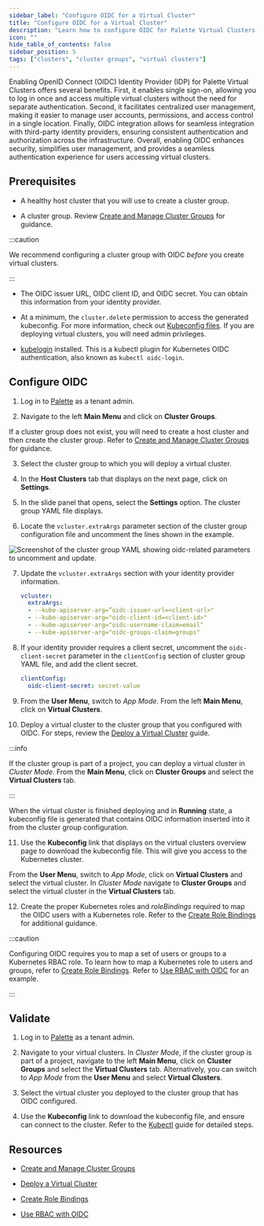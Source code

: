 ```yaml
---
sidebar_label: "Configure OIDC for a Virtual Cluster"
title: "Configure OIDC for a Virtual Cluster"
description: "Learn how to configure OIDC for Palette Virtual Clusters."
icon: ""
hide_table_of_contents: false
sidebar_position: 5
tags: ["clusters", "cluster groups", "virtual clusters"]
---
```



Enabling OpenID Connect (OIDC) Identity Provider (IDP) for Palette Virtual Clusters offers several benefits. First, it enables single sign-on, allowing you to log in once and access multiple virtual clusters without the need for separate authentication. Second, it facilitates centralized user management, making it easier to manage user accounts, permissions, and access control in a single location. Finally, OIDC integration allows for seamless integration with third-party identity providers, ensuring consistent authentication and authorization across the infrastructure. Overall, enabling OIDC enhances security, simplifies user management, and provides a seamless authentication experience for users accessing virtual clusters.

<!-- Before deploying a virtual cluster, you must set up OpenID Connect (OIDC) Identity Provider (IDP) for the cluster group the virtual cluster belongs to. As virtual clusters are deployed to that cluster group, OIDC information in the cluster group configuration will be inserted into the virtual cluster configuration.  -->


## Prerequisites

- A healthy host cluster that you will use to create a cluster group.

- A cluster group. Review [Create and Manage Cluster Groups](../../clusters/cluster-groups/create-cluster-group.md) for guidance.

:::caution

We recommend configuring a cluster group with OIDC *before* you create virtual clusters.

:::

- The OIDC issuer URL, OIDC client ID, and OIDC secret. You can obtain this information from your identity provider.

- At a minimum, the `cluster.delete` permission to access the generated kubeconfig. For more information, check out [Kubeconfig files](../cluster-management/kubeconfig.md#kubeconfig-files). If you are deploying virtual clusters, you will need admin privileges.

- [kubelogin](https://github.com/int128/kubelogin) installed. This is a kubectl plugin for Kubernetes OIDC authentication, also known as `kubectl oidc-login`.


## Configure OIDC

1. Log in to [Palette](https://console.spectrocloud.com) as a tenant admin.

2. Navigate to the left **Main Menu** and click on **Cluster Groups**.

  If a cluster group does not exist, you will need to create a host cluster and then create the cluster group. Refer to [Create and Manage Cluster Groups](../../clusters/cluster-groups/create-cluster-group.md) for guidance. 

3. Select the cluster group to which you will deploy a virtual cluster. 

4. In the **Host Clusters** tab that displays on the next page, click on **Settings**.

5. In the slide panel that opens, select the **Settings** option. The cluster group YAML file displays.

6. Locate the `vcluster.extraArgs` parameter section of the cluster group configuration file and uncomment the lines shown in the example.

![Screenshot of the cluster group YAML showing oidc-related parameters to uncomment and update.](/clusters_palette-virtual-clusters_configure-vcluster-oidc.png)

7. Update the `vcluster.extraArgs` section with your identity provider information.

    ```yaml
    vcluster:
      extraArgs:	
      - --kube-apiserver-arg=”oidc-issuer-url=<client-url>"
      - --kube-apiserver-arg="oidc-client-id=<client-id>"
      - --kube-apiserver-arg="oidc-username-claim=email"
      - --kube-apiserver-arg="oidc-groups-claim=groups"
    ```

8. If your identity provider requires a client secret, uncomment the `oidc-client-secret` parameter in the `clientConfig` section of cluster group YAML file, and add the client secret.

    ```yaml
    clientConfig:	
      oidc-client-secret: secret-value
    ```

9. From the **User Menu**, switch to *App Mode*. From the left **Main Menu**, click on **Virtual Clusters**.  

10. Deploy a virtual cluster to the cluster group that you configured with OIDC. For steps, review the [Deploy a Virtual Cluster](../palette-virtual-clusters/deploy-virtual-cluster.md#deploy-a-virtual-cluster) guide. 

  :::info

  If the cluster group is part of a project, you can deploy a virtual cluster in *Cluster Mode*. From the **Main Menu**, click on **Cluster Groups** and select the **Virtual Clusters** tab.

  :::

  When the virtual cluster is finished deploying and in **Running** state, a kubeconfig file is generated that contains OIDC information inserted into it from the cluster group configuration.

11. Use the **Kubeconfig** link that displays on the virtual clusters overview page to download the kubeconfig file. This will give you access to the Kubernetes cluster.

  From the **User Menu**, switch to *App Mode*, click on **Virtual Clusters** and select the virtual cluster. In *Cluster Mode* navigate to **Cluster Groups** and select the virtual cluster in the **Virtual Clusters** tab.

12. Create the proper Kubernetes roles and *roleBindings* required to map the OIDC users with a Kubernetes role. Refer to the [Create Role Bindings](../cluster-management/cluster-rbac.md#create-role-bindings) for additional guidance.

:::caution

Configuring OIDC requires you to map a set of users or groups to a Kubernetes RBAC role. To learn how to map a Kubernetes role to users and groups, refer to [Create Role Bindings](../cluster-management/cluster-rbac.md#create-role-bindings). Refer to [Use RBAC with OIDC](../../integrations/kubernetes.md#use-rbac-with-oidc) for an example. 

:::


## Validate

1. Log in to [Palette](https://console.spectrocloud.com) as a tenant admin.

2. Navigate to your virtual clusters. In *Cluster Mode*, if the cluster group is part of a project, navigate to the left **Main Menu**, click on **Cluster Groups** and select the **Virtual Clusters** tab. Alternatively, you can switch to *App Mode* from the **User Menu** and select **Virtual Clusters**.

3. Select the virtual cluster you deployed to the cluster group that has OIDC configured.

4. Use the **Kubeconfig** link to download the kubeconfig file, and ensure can connect to the cluster. Refer to the [Kubectl](../cluster-management/palette-webctl.md) guide for detailed steps. 


## Resources

- [Create and Manage Cluster Groups](../../clusters/cluster-groups/create-cluster-group.md)

- [Deploy a Virtual Cluster](../palette-virtual-clusters/deploy-virtual-cluster.md#deploy-a-virtual-cluster)

- [Create Role Bindings](../cluster-management/cluster-rbac.md#create-role-bindings)

- [Use RBAC with OIDC](../../integrations/kubernetes.md#use-rbac-with-oidc)
